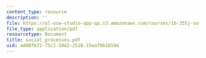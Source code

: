 ```yaml
---
content_type: resource
description: ''
file: https://ol-ocw-studio-app-qa.s3.amazonaws.com/courses/16-355j-software-engineering-concepts-fall-2005/ad08fb7275c25842252815eaf0b1b59d_social_processes.pdf
file_type: application/pdf
resourcetype: Document
title: social_processes.pdf
uid: ad08fb72-75c2-5842-2528-15eaf0b1b59d
---
```

